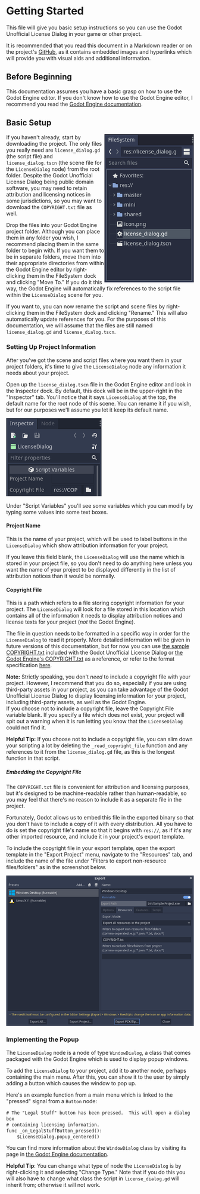 # Getting Started

This file will give you basic setup instructions so you can use the Godot
Unofficial License Dialog in your game or other project.

It is recommended that you read this document in a Markdown reader or on the
project's [GitHub](https://github.com/swashdev/godot-license-dialog), as
it contains embedded images and hyperlinks which will provide you with visual
aids and additional information.

## Before Beginning

This documentation assumes you have a basic grasp on how to use the Godot Engine
editor.  If you don't know how to use the Godot Engine editor, I recommend you
read the [Godot Engine documentation](https://docs.godotengine.org/en/stable/).

## Basic Setup

<img style = "float:right" src = "screenshots/getting_started_01.png" title = "The FileSystem dock in a Godot Engine project, showing the file `license_dialog.gd` selected."/>

If you haven't already, start by downloading the project.  The only files you
really need are `license_dialog.gd` (the script file) and `license_dialog.tscn`
(the scene file for the `LicenseDialog` node) from the root folder.  Despite
the Godot Unofficial License Dialog being public domain software, you may need
to retain attribution and licensing notices in some jurisdictions, so you may
want to download the `COPYRIGHT.txt` file as well.

Drop the files into your Godot Engine project folder.  Although you can place
them in any folder you wish, I recommend placing them in the same folder to
begin with.  If you want them to be in separate folders, move them into their
appropriate directories from within the Godot Engine editor by right-clicking
them in the FileSystem dock and clicking "Move To."  If you do it this way, the
Godot Engine will automatically fix references to the script file within the
`LicenseDialog` scene for you.

If you want to, you can now rename the script and scene files by
right-clicking them in the FileSystem dock and clicking "Rename."  This will
also automatically update references for you.  For the purposes of this
documentation, we will assume that the files are still named
`license_dialog.gd` and `license_dialog.tscn`.

### Setting Up Project Information

After you've got the scene and script files where you want them in your project
folders, it's time to give the `LicenseDialog` node any information it needs
about your project.

Open up the `license_dialog.tscn` file in the Godot Engine editor and look in
the Inspector dock.  By default, this dock will be in the upper-right in the
"Inspector" tab.  You'll notice that it says `LicenseDialog` at the top, the
default name for the root node of this scene.  You can rename it if you wish,
but for our purposes we'll assume you let it keep its default name.

<img style = "margin: 0 auto" src = "screenshots/getting_started_02.png" title = "The Inspector dock in a Godot Engine project, showing some fields the user can modify to customize a `LicenseDialog` node." />

Under "Script Variables" you'll see some variables which you can modify by
typing some values into some text boxes.

#### Project Name

This is the name of your project, which will be used to label buttons in the
`LicenseDialog` which show attribution information for your project.

If you leave this field blank, the `LicenseDialog` will use the name which is
stored in your project file, so you don't need to do anything here unless you
want the name of your project to be displayed differently in the list of
attribution notices than it would be normally.

#### Copyright File

This is a path which refers to a file storing copyright information for your
project.  The `LicenseDialog` will look for a file stored in this location which
contains all of the information it needs to display attribution notices and
license texts for your project (*not* the Godot Engine).

The file in question needs to be formatted in a specific way in order for the
`LicenseDialog` to read it properly.  More detailed information will be given in
future versions of this documentation, but for now you can use [the sample
COPYRIGHT.txt] included with the Godot Unofficial License Dialog or [the Godot
Engine's COPYRIGHT.txt] as a reference, or refer to the format specification
[here][Debian copyright file format].

[the sample COPYRIGHT.txt]: ../COPYRIGHT.txt
[the Godot Engine's COPYRIGHT.txt]: https://github.com/godotengine/godot/blob/master/COPYRIGHT.txt
[Debian copyright file format]: https://www.debian.org/doc/packaging-manuals/copyright-format/1.0/

**Note:**
Strictly speaking, you don't _need_ to include a copyright file with your
project.  However, I recommend that you do so, especially if you are using
third-party assets in your project, as you can take advantage of the Godot
Unofficial License Dialog to display licensing information for your project,
including third-party assets, as well as the Godot Engine.  
If you choose not to include a copyright file, leave the Copyright File variable
blank.  If you specify a file which does not exist, your project will spit out a
warning when it is run letting you know that the `LicenseDialog` could not find
it.

**Helpful Tip:**
If you choose not to include a copyright file, you can slim down your scripting
a lot by deleting the `_read_copyright_file` function and any references to it
from the `license_dialog.gd` file, as this is the longest function in that
script.

##### Embedding the Copyright File

The `COPYRIGHT.txt` file is convenient for attribution and licensing purposes,
but it's designed to be machine-readable rather than human-readable, so you may
feel that there's no reason to include it as a separate file in the project.

Fortunately, Godot allows us to embed this file in the exported binary so that
you don't have to include a copy of it with every distribution.  All you have
to do is set the copyright file's name so that it begins with `res://`, as if
it's any other imported resource, and include it in your project's export
template.

To include the copyright file in your export template, open the export template
in the "Export Project" menu, navigate to the "Resources" tab, and include the
name of the file under "Filters to export non-resource files/folders" as in
the screenshot below.

<img style = "margin: 0 auto" src = "screenshots/getting_started_03.png" title = "The Export menu in the Godot Engine, showing the Resources tab with a file named COPYRIGHT.txt to be included as a non-resource file in the export." />

### Implementing the Popup

The `LicenseDialog` node is a node of type `WindowDialog`, a class that comes
packaged with the Godot Engine which is used to display popup windows.

To add the `LicenseDialog` to your project, add it to another node, perhaps
containing the main menu.  After this, you can show it to the user by simply
adding a button which causes the window to pop up.

Here's an example function from a main menu which is linked to the "pressed"
signal from a `Button` node:

```gdscript
# The "Legal Stuff" button has been pressed.  This will open a dialog box
# containing licensing information.
func _on_LegalStuffButton_pressed():
	$LicenseDialog.popup_centered()
```

You can find more information about the `WindowDialog` class by visiting its
page in [the Godot Engine documentation][WindowDialog].

[WindowDialog]: https://docs.godotengine.org/en/stable/classes/class_windowdialog.html

**Helpful Tip**:
You can change what type of node the `LicenseDialog` is by right-clicking it and
selecting "Change Type."  Note that if you do this you will also have to change
what class the script in `license_dialog.gd` will inherit from; otherwise it
will not work.
